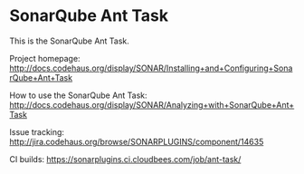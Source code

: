 SonarQube Ant Task
=========================

This is the SonarQube Ant Task.

Project homepage:
http://docs.codehaus.org/display/SONAR/Installing+and+Configuring+SonarQube+Ant+Task

How to use the SonarQube Ant Task:
http://docs.codehaus.org/display/SONAR/Analyzing+with+SonarQube+Ant+Task

Issue tracking:
http://jira.codehaus.org/browse/SONARPLUGINS/component/14635

CI builds:
https://sonarplugins.ci.cloudbees.com/job/ant-task/

